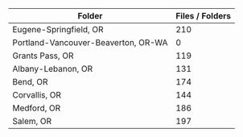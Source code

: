 | Folder                              |   Files / Folders |
|-------------------------------------|-------------------|
| Eugene-Springfield, OR              |               210 |
| Portland-Vancouver-Beaverton, OR-WA |                 0 |
| Grants Pass, OR                     |               119 |
| Albany-Lebanon, OR                  |               131 |
| Bend, OR                            |               174 |
| Corvallis, OR                       |               144 |
| Medford, OR                         |               186 |
| Salem, OR                           |               197 |